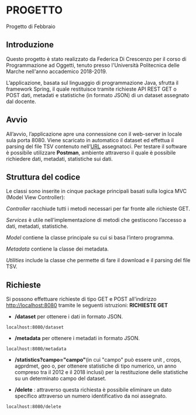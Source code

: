 # PROGETTO
Progetto di Febbraio

## Introduzione

Questo progetto è stato realizzato da Federica Di Crescenzo per il corso di Programmazione ad Oggetti, tenuto presso l'Università Politecnica delle Marche nell'anno accademico 2018-2019.
 
L’applicazione, basata sul linguaggio di programmazione Java, sfrutta il framework Spring, il quale restituisce tramite richieste API REST GET o POST dati, metadati e statistiche (in formato JSON) di un dataset assegnato dal docente.

## Avvio 

All’avvio, l’applicazione apre una connessione con il web-server in locale sula porta 8080. Viene scaricato in automatico il dataset ed effettua il parsing del file TSV contenuto nell’[URL](https://ec.europa.eu/eurostat/estat-navtree-portlet-prod/BulkDownloadListing?file=data/org_cropar.tsv.gz&unzip=true) assegnatoci. 
Per testare il software è possibile utilizzare **Postman**, ambiente attraverso il quale è possibile richiedere dati, metadati, statistiche sui dati.

## Struttura del codice

Le classi sono inserite in cinque package principali basati sulla logica MVC (Model View Controller):

_Controller_ racchiude tutti i metodi necessari per far fronte alle richieste GET.

_Services_ è utile nell’implementazione di metodi che gestiscono l’accesso a dati, metadati, statistiche.

_Model_ contiene la classe principale su cui si basa l’intero programma.

_Metadata_ contiene la classe dei metadata.

_Utilities_ include la classe che permette di fare il download e il parsing del file TSV.

## Richieste

Si possono effettuare richieste di tipo GET e POST all'indirizzo [http://localhost:8080](http://localhost:8080/) tramite le seguenti istruzioni: **RICHIESTE GET**

-   **/dataset** per ottenere i dati in formato JSON.
```
localhost:8080/dataset
```

-   **/metadata** per ottenere i metadati in formato JSON.

```
localhost:8080/metadata
```
-  **/statistics?campo="campo"**(in cui "campo" può essere unit , crops, agprdmet, geo o, per ottenere statistiche di tipo numerico, un anno compreso tra il 2012 e il 2018 inclusi) per la restituzione delle statistiche su un determinato campo del dataset.

-   **/delete** : attraverso questa richiesta è possibile eliminare un dato specifico attraverso un numero identificativo da noi assegnato.
```
localhost:8080/delete
```
